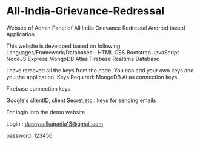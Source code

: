 # All-India-Grievance-Redressal
Website of Admin Panel of All India Grievance Redressal Andriod based Application


This website is developed based on following Languages/Framework/Databases:-
HTML
CSS
Bootstrap
JavaScript
NodeJS
Express
MongoDB Atlas
Firebase Realtime Database


I have removed all the keys from the code. You can add your own keys and you the application.
Keys Required:
MongoDB Atlas connection keys

Firebase connection keys

Google's clientID, client Secret,etc.. keys for sending emails

For login into the demo website

Login	: daanyaalkapadia13@gmail.com

password: 123456
